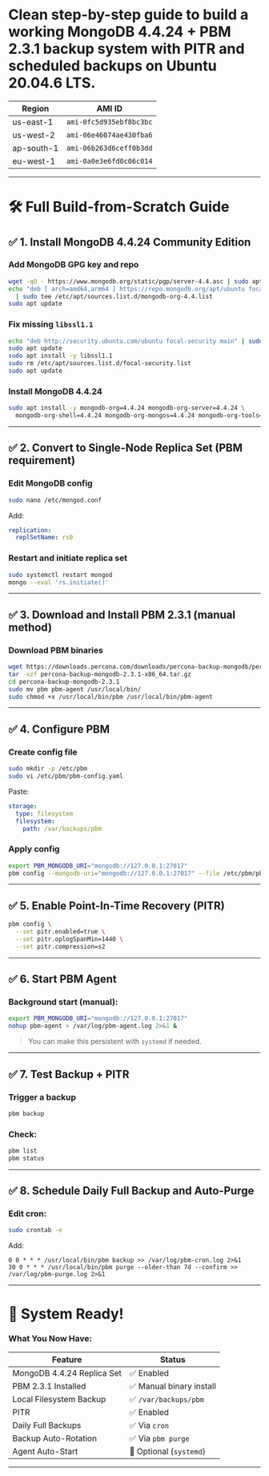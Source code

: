 # Clean **step-by-step guide to build a working MongoDB 4.4.24 + PBM 2.3.1 backup system with PITR and scheduled backups** on **Ubuntu 20.04.6 LTS**.
| Region     | AMI ID                  |
| ---------- | ----------------------- |
| us-east-1  | `ami-0fc5d935ebf8bc3bc` |
| us-west-2  | `ami-06e46074ae430fba6` |
| ap-south-1 | `ami-06b263d6ceff0b3dd` |
| eu-west-1  | `ami-0a0e3e6fd0c06c014` |


---

# 🛠️ Full Build-from-Scratch Guide

## ✅ 1. Install MongoDB 4.4.24 Community Edition

### Add MongoDB GPG key and repo

```bash
wget -qO - https://www.mongodb.org/static/pgp/server-4.4.asc | sudo apt-key add -
echo "deb [ arch=amd64,arm64 ] https://repo.mongodb.org/apt/ubuntu focal/mongodb-org/4.4 multiverse" \
  | sudo tee /etc/apt/sources.list.d/mongodb-org-4.4.list
sudo apt update
```

### Fix missing `libssl1.1`

```bash
echo "deb http://security.ubuntu.com/ubuntu focal-security main" | sudo tee /etc/apt/sources.list.d/focal-security.list
sudo apt update
sudo apt install -y libssl1.1
sudo rm /etc/apt/sources.list.d/focal-security.list
sudo apt update
```

### Install MongoDB 4.4.24

```bash
sudo apt install -y mongodb-org=4.4.24 mongodb-org-server=4.4.24 \
  mongodb-org-shell=4.4.24 mongodb-org-mongos=4.4.24 mongodb-org-tools=4.4.24
```

---

## ✅ 2. Convert to Single-Node Replica Set (PBM requirement)

### Edit MongoDB config

```bash
sudo nano /etc/mongod.conf
```

Add:

```yaml
replication:
  replSetName: rs0
```

### Restart and initiate replica set

```bash
sudo systemctl restart mongod
mongo --eval 'rs.initiate()'
```

---

## ✅ 3. Download and Install PBM 2.3.1 (manual method)

### Download PBM binaries

```bash
wget https://downloads.percona.com/downloads/percona-backup-mongodb/percona-backup-mongodb-2.3.1/binary/tarball/percona-backup-mongodb-2.3.1-x86_64.tar.gz
tar -xzf percona-backup-mongodb-2.3.1-x86_64.tar.gz
cd percona-backup-mongodb-2.3.1
sudo mv pbm pbm-agent /usr/local/bin/
sudo chmod +x /usr/local/bin/pbm /usr/local/bin/pbm-agent
```

---

## ✅ 4. Configure PBM

### Create config file

```bash
sudo mkdir -p /etc/pbm
sudo vi /etc/pbm/pbm-config.yaml
```

Paste:

```yaml
storage:
  type: filesystem
  filesystem:
    path: /var/backups/pbm
```

### Apply config

```bash
export PBM_MONGODB_URI="mongodb://127.0.0.1:27017"
pbm config --mongodb-uri="mongodb://127.0.0.1:27017" --file /etc/pbm/pbm-config.yaml
```

---

## ✅ 5. Enable Point-In-Time Recovery (PITR)

```bash
pbm config \
  --set pitr.enabled=true \
  --set pitr.oplogSpanMin=1440 \
  --set pitr.compression=s2
```

---

## ✅ 6. Start PBM Agent

### Background start (manual):

```bash
export PBM_MONGODB_URI="mongodb://127.0.0.1:27017"
nohup pbm-agent > /var/log/pbm-agent.log 2>&1 &
```

> You can make this persistent with `systemd` if needed.

---

## ✅ 7. Test Backup + PITR

### Trigger a backup

```bash
pbm backup
```

### Check:

```bash
pbm list
pbm status
```

---

## ✅ 8. Schedule Daily Full Backup and Auto-Purge

### Edit cron:

```bash
sudo crontab -e
```

Add:

```cron
0 0 * * * /usr/local/bin/pbm backup >> /var/log/pbm-cron.log 2>&1
30 0 * * * /usr/local/bin/pbm purge --older-than 7d --confirm >> /var/log/pbm-purge.log 2>&1
```

---

# 🎯 System Ready!

### What You Now Have:

| Feature                    | Status                  |
| -------------------------- | ----------------------- |
| MongoDB 4.4.24 Replica Set | ✅ Enabled               |
| PBM 2.3.1 Installed        | ✅ Manual binary install |
| Local Filesystem Backup    | ✅ `/var/backups/pbm`    |
| PITR                       | ✅ Enabled               |
| Daily Full Backups         | ✅ Via `cron`            |
| Backup Auto-Rotation       | ✅ Via `pbm purge`       |
| Agent Auto-Start           | 🔄 Optional (`systemd`) |

---


